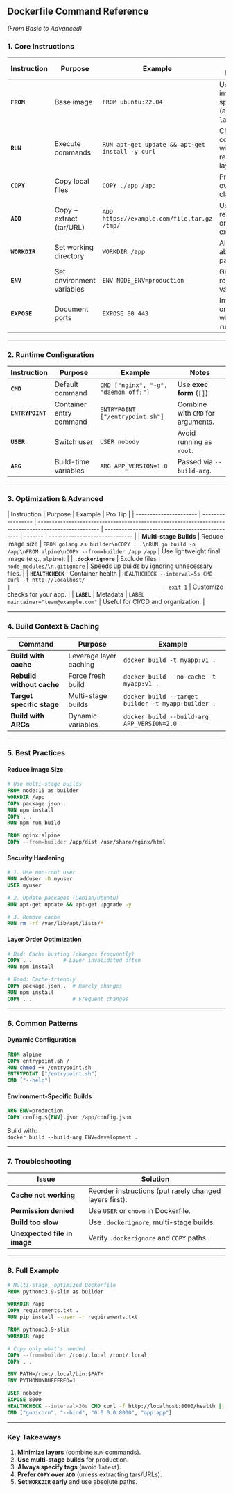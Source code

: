## **Dockerfile Command Reference**

_(From Basic to Advanced)_

### **1. Core Instructions**

| Instruction   | Purpose                   | Example                                         | Best Practices                                     |
| ------------- | ------------------------- | ----------------------------------------------- | -------------------------------------------------- |
| **`FROM`**    | Base image                | `FROM ubuntu:22.04`                             | Use official images, specify tag (avoid `latest`). |
| **`RUN`**     | Execute commands          | `RUN apt-get update && apt-get install -y curl` | Chain commands with `&&` to reduce layers.         |
| **`COPY`**    | Copy local files          | `COPY ./app /app`                               | Prefer `COPY` over `ADD` for clarity.              |
| **`ADD`**     | Copy + extract (tar/URL)  | `ADD https://example.com/file.tar.gz /tmp/`     | Use only for remote URLs or tar extraction.        |
| **`WORKDIR`** | Set working directory     | `WORKDIR /app`                                  | Always use absolute paths.                         |
| **`ENV`**     | Set environment variables | `ENV NODE_ENV=production`                       | Group related variables.                           |
| **`EXPOSE`**  | Document ports            | `EXPOSE 80 443`                                 | Informational only; use `-p` with `docker run`.    |

---

### **2. Runtime Configuration**

| Instruction      | Purpose                 | Example                              | Notes                             |
| ---------------- | ----------------------- | ------------------------------------ | --------------------------------- |
| **`CMD`**        | Default command         | `CMD ["nginx", "-g", "daemon off;"]` | Use **exec form** (`[]`).         |
| **`ENTRYPOINT`** | Container entry command | `ENTRYPOINT ["/entrypoint.sh"]`      | Combine with `CMD` for arguments. |
| **`USER`**       | Switch user             | `USER nobody`                        | Avoid running as `root`.          |
| **`ARG`**        | Build-time variables    | `ARG APP_VERSION=1.0`                | Passed via `--build-arg`.         |

---

### **3. Optimization & Advanced**

| Instruction            | Purpose           | Example                                                                                              | Pro Tip                                         |
| ---------------------- | ----------------- | ---------------------------------------------------------------------------------------------------- | ----------------------------------------------- | ------- | ------------------------------ |
| **Multi-stage Builds** | Reduce image size | `FROM golang as builder\nCOPY . .\nRUN go build -o /app\nFROM alpine\nCOPY --from=builder /app /app` | Use lightweight final image (e.g., `alpine`).   |
| **`.dockerignore`**    | Exclude files     | `node_modules/\n.gitignore`                                                                          | Speeds up builds by ignoring unnecessary files. |
| **`HEALTHCHECK`**      | Container health  | `HEALTHCHECK --interval=5s CMD curl -f http://localhost/                                             |                                                 | exit 1` | Customize checks for your app. |
| **`LABEL`**            | Metadata          | `LABEL maintainer="team@example.com"`                                                                | Useful for CI/CD and organization.              |

---

### **4. Build Context & Caching**

| Command                   | Purpose                | Example                                            |
| ------------------------- | ---------------------- | -------------------------------------------------- |
| **Build with cache**      | Leverage layer caching | `docker build -t myapp:v1 .`                       |
| **Rebuild without cache** | Force fresh build      | `docker build --no-cache -t myapp:v1 .`            |
| **Target specific stage** | Multi-stage builds     | `docker build --target builder -t myapp:builder .` |
| **Build with ARGs**       | Dynamic variables      | `docker build --build-arg APP_VERSION=2.0 .`       |

---

### **5. Best Practices**

#### **Reduce Image Size**

```dockerfile
# Use multi-stage builds
FROM node:16 as builder
WORKDIR /app
COPY package.json .
RUN npm install
COPY . .
RUN npm run build

FROM nginx:alpine
COPY --from=builder /app/dist /usr/share/nginx/html
```

#### **Security Hardening**

```dockerfile
# 1. Use non-root user
RUN adduser -D myuser
USER myuser

# 2. Update packages (Debian/Ubuntu)
RUN apt-get update && apt-get upgrade -y

# 3. Remove cache
RUN rm -rf /var/lib/apt/lists/*
```

#### **Layer Order Optimization**

```dockerfile
# Bad: Cache busting (changes frequently)
COPY . .          # Layer invalidated often
RUN npm install

# Good: Cache-friendly
COPY package.json .  # Rarely changes
RUN npm install
COPY . .             # Frequent changes
```

---

### **6. Common Patterns**

#### **Dynamic Configuration**

```dockerfile
FROM alpine
COPY entrypoint.sh /
RUN chmod +x /entrypoint.sh
ENTRYPOINT ["/entrypoint.sh"]
CMD ["--help"]
```

#### **Environment-Specific Builds**

```dockerfile
ARG ENV=production
COPY config.${ENV}.json /app/config.json
```

Build with:  
`docker build --build-arg ENV=development .`

---

### **7. Troubleshooting**

| Issue                        | Solution                                                |
| ---------------------------- | ------------------------------------------------------- |
| **Cache not working**        | Reorder instructions (put rarely changed layers first). |
| **Permission denied**        | Use `USER` or `chown` in Dockerfile.                    |
| **Build too slow**           | Use `.dockerignore`, multi-stage builds.                |
| **Unexpected file in image** | Verify `.dockerignore` and `COPY` paths.                |

---

### **8. Full Example**

```dockerfile
# Multi-stage, optimized Dockerfile
FROM python:3.9-slim as builder

WORKDIR /app
COPY requirements.txt .
RUN pip install --user -r requirements.txt

FROM python:3.9-slim
WORKDIR /app

# Copy only what's needed
COPY --from=builder /root/.local /root/.local
COPY . .

ENV PATH=/root/.local/bin:$PATH
ENV PYTHONUNBUFFERED=1

USER nobody
EXPOSE 8000
HEALTHCHECK --interval=30s CMD curl -f http://localhost:8000/health || exit 1
CMD ["gunicorn", "--bind", "0.0.0.0:8000", "app:app"]
```

---

### **Key Takeaways**

1. **Minimize layers** (combine `RUN` commands).
2. **Use multi-stage builds** for production.
3. **Always specify tags** (avoid `latest`).
4. **Prefer `COPY` over `ADD`** (unless extracting tars/URLs).
5. **Set `WORKDIR` early** and use absolute paths.
